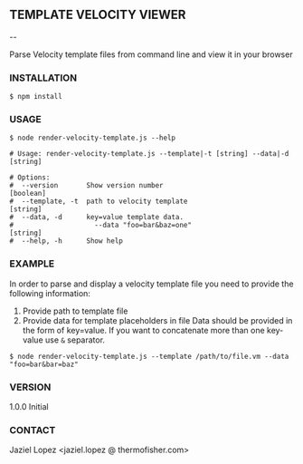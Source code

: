 ## TEMPLATE VELOCITY VIEWER
--

Parse Velocity template files from command line and view it in your browser

### INSTALLATION

```
$ npm install 
```

### USAGE

```
$ node render-velocity-template.js --help

# Usage: render-velocity-template.js --template|-t [string] --data|-d [string]

# Options:
#  --version       Show version number                                  [boolean]
#  --template, -t  path to velocity template                             [string]
#  --data, -d      key=value template data.
#                    --data "foo=bar&baz=one"                              [string]
#  --help, -h      Show help
```

### EXAMPLE 

In order to parse and display a velocity template file you need to provide the following information:

1. Provide path to template file
2. Provide data for template placeholders in file
   Data should be provided in the form of key=value. If you want to concatenate more than one key-value use `&` separator.

```
$ node render-velocity-template.js --template /path/to/file.vm --data "foo=bar&bar=baz"
```

### VERSION

1.0.0 Initial

### CONTACT

Jaziel Lopez <jaziel.lopez @ thermofisher.com>
